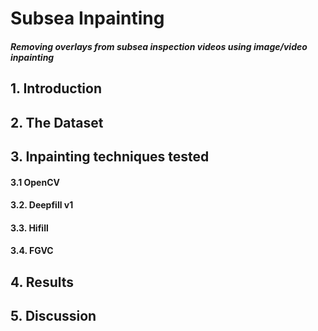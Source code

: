 # Subsea Inpainting
##### Removing overlays from subsea inspection videos using image/video inpainting


## 1. Introduction

## 2. The Dataset

## 3. Inpainting techniques tested

#### 3.1 OpenCV

#### 3.2. Deepfill v1

#### 3.3. Hifill

#### 3.4. FGVC

## 4. Results

## 5. Discussion
